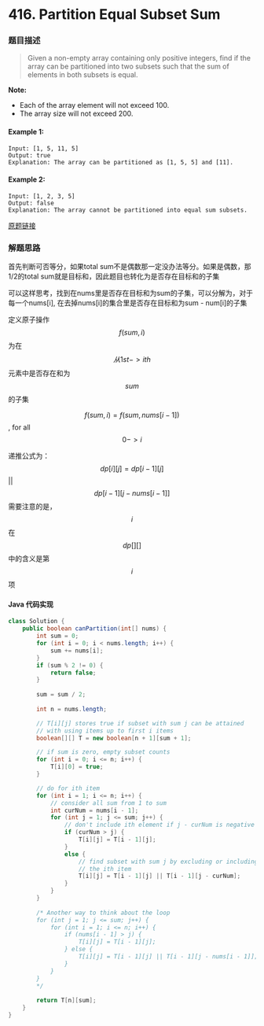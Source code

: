 # 416. Partition Equal Subset Sum
### 题目描述
> Given a non-empty array containing only positive integers, find if the array can be partitioned into two subsets such that the sum of elements in both subsets is equal.

**Note:**

- Each of the array element will not exceed 100.
- The array size will not exceed 200.
 

#### Example 1:

    Input: [1, 5, 11, 5]
    Output: true
    Explanation: The array can be partitioned as [1, 5, 5] and [11].
 

#### Example 2:

    Input: [1, 2, 3, 5]
    Output: false
    Explanation: The array cannot be partitioned into equal sum subsets.
    
[原题链接](https://leetcode.com/problems/partition-equal-subset-sum/)

### 解题思路
首先判断可否等分，如果total sum不是偶数那一定没办法等分。如果是偶数，那1/2的total sum就是目标和，因此题目也转化为是否存在目标和的子集

可以这样思考，找到在nums里是否存在目标和为sum的子集，可以分解为，对于每一个nums[i], 在去掉nums[i]的集合里是否存在目标和为sum - num[i]的子集

定义原子操作$$f(sum, i)$$为在$$从1st -> ith$$元素中是否存在和为$$sum$$的子集

$$f(sum, i) = f(sum, nums[i - 1])$$, for all $$0 -> i$$


递推公式为： $$dp[i][j] = dp[i - 1][j]$$ || $$dp[i - 1][j - nums[i - 1]]$$
需要注意的是，$$i$$在$$dp[][]$$中的含义是第$$i$$项

#### Java 代码实现
```java
class Solution {
    public boolean canPartition(int[] nums) {
        int sum = 0;
        for (int i = 0; i < nums.length; i++) {
            sum += nums[i];
        }
        if (sum % 2 != 0) {
            return false;
        }
        
        sum = sum / 2;
        
        int n = nums.length;

		// T[i][j] stores true if subset with sum j can be attained
		// with using items up to first i items
		boolean[][] T = new boolean[n + 1][sum + 1];

		// if sum is zero, empty subset counts
		for (int i = 0; i <= n; i++) {
			T[i][0] = true;
		}

		// do for ith item
		for (int i = 1; i <= n; i++) {
			// consider all sum from 1 to sum
            int curNum = nums[i - 1];
			for (int j = 1; j <= sum; j++) {
				// don't include ith element if j - curNum is negative
				if (curNum > j) {
					T[i][j] = T[i - 1][j];
				}
				else {
					// find subset with sum j by excluding or including
					// the ith item
					T[i][j] = T[i - 1][j] || T[i - 1][j - curNum];
				}
			}
		}
        
        /* Another way to think about the loop
        for (int j = 1; j <= sum; j++) {
            for (int i = 1; i <= n; i++) {
                if (nums[i - 1] > j) {
                    T[i][j] = T[i - 1][j];
                } else {
                    T[i][j] = T[i - 1][j] || T[i - 1][j - nums[i - 1]];
                }
            }
        }
        */
        
        return T[n][sum];
    }
}
```


